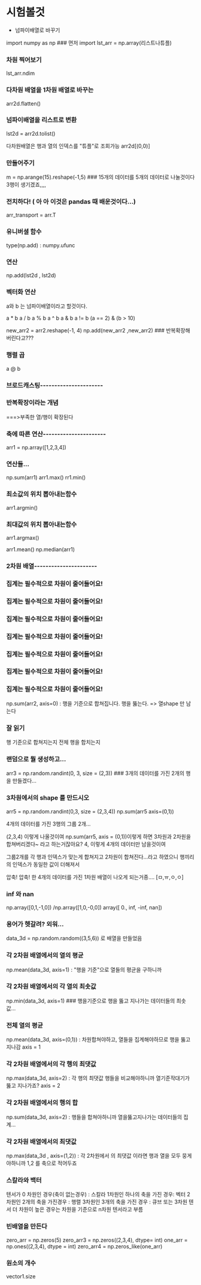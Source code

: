 # 시험볼것

- 넘파이배열로 바꾸기 

import numpy as np ### 먼저 import 
lst_arr = np.array(리스트나튜플)

### 차원 찍어보기
lst_arr.ndim

### 다차원 배열을 1차원 배열로 바꾸는 
arr2d.flatten()

### 넘파이배열을 리스트로 변환
lst2d = arr2d.tolist() 

다차원배열은 행과 열의 인덱스를 "튜플"로 조회가능
arr2d[(0,0)] 


### 만들어주기
m = np.arange(15).reshape(-1,5) ### 15개의 데이터를 5개의 데이터로 나눌것이다 3행이 생기겠죠,,,,

### 전치하다! ( 아 아 이것은 pandas 때 배운것이다...)
arr_transport = arr.T



### 유니버셜 함수
type(np.add) : numpy.ufunc


### 연산

np.add(lst2d , lst2d)

### 벡터화 연산
a와 b 는 넘파이배열이라고 할것이다.

a * b
a / b
a % b
a ^ b
a & b
a != b
(a == 2) & (b > 10)



new_arr2 = arr2.reshape(-1, 4)
np.add(new_arr2 ,new_arr2) ### 반복확장해버린다고???



### 행렬 곱
a @ b





### 브로드캐스팅----------------------
### 반복확장이라는 개념 
===>부족한 열/행이 확장된다 

### 축에 따른 연산----------------------

arr1 = np.array([1,2,3,4])

### 연산들...
np.sum(arr1)
arr1.max()
rr1.min()


### 최소값의 위치 뽑아내는함수
arr1.argmin()
### 최대값의 위치 뽑아내는함수
arr1.argmax()

arr1.mean()
np.median(arr1)


### 2차원 배열----------------------
### 집계는 필수적으로 차원이 줄어들어요!
### 집계는 필수적으로 차원이 줄어들어요!
### 집계는 필수적으로 차원이 줄어들어요!
### 집계는 필수적으로 차원이 줄어들어요!
### 집계는 필수적으로 차원이 줄어들어요!
### 집계는 필수적으로 차원이 줄어들어요!
### 집계는 필수적으로 차원이 줄어들어요!


np.sum(arr2, axis=0) : 행을 기준으로 합쳐집니다. 행을 뚫는다. => 열shape 만 남는다


### 잘 읽기 
행 기준으로 합쳐지는지 전체 행을 합치는지


### 랜덤으로 뭘 생성하고...
arr3 = np.random.randint(0, 3, size = (2,3)) ### 3개의 데이터를 가진 2개의 행을 만들겠다...



### 3차원에서의 shape 를 만드시오

arr5 = np.random.randint(0,3, size = (2,3,4))
np.sum(arr5 axis=(0,1))

4개의 데이터를 가진 3행의 그룹 2개...

(2,3,4) 이렇게 나올것이여
np.sum(arr5, axis = (0,1))이렇게 하면 
3차원과 2차원을 합쳐버리겠다~ 라고 하는거잖아요?
4, 이렇게 4개의 데이터만 남을것이여

그룹2개를 각 행과 인덱스가 맞는게 합쳐지고
2차원이 합쳐진다...라고 하였으니 행끼리의 인덱스가 동일한 값이 더해져서 

압축! 압축! 한 4개의 데이터를 가진 1차원 배열이 나오게 되는거죵....
[ㅁ,ㅠ,ㅇ,ㅇ]

### inf 와 nan 

np.array([0,1,-1,0]) /np.array([1,0,-0,0])
array([  0.,  inf, -inf,  nan]) 



### 용어가 헷갈려? 외워...
data_3d = np.random.random((3,5,6)) 로 배열을 만들었음

### 각 2차원 배열에서의 열의 평균
np.mean(data_3d, axis=1) : "행을 기준"으로 열들의 평균을 구하니까

### 각 2차원 배열에서의 각 열의 최솟값
np.min(data_3d, axis=1) ### 행을기준으로 행을 뚫고 지나가는 데이터들의 최솟값...

### 전체 열의 평균
np.mean(data_3d, axis=(0,1)) : 차원합쳐야하고, 열들을 집계해야하므로 행을 뚫고지나감 axis = 1

### 각 2차원 배열에서의 각 행의 최댓값
np.max(data_3d, axis=2) : 각 행의 최댓값 행들을 비교해야하니까 열기준작대기가 뚫고 지나가죠? axis = 2

### 각 2차원 배열에서의 행의 합 
np.sum(data_3d, axis=2) : 행들을 합쳐야하니까 열을뚫고지나가는 데이터들의 집계...

### 각 2차원 배열에서의 최댓값
np.max(data_3d , axis=(1,2)) : 각 2차원에서 의 최댓값 이라면 행과 열을 모두 뭉게야하니까 1,2 를 축으로 적어두죠


### 스칼라와 백터

텐서가 0 차원인 경우(축이 없는경우) : 스칼라
1차원인 하나의 축을 가진 경우: 벡터
2차원인 2개의 축을 가진경우 : 행렬
3차원인 3개의 축을 가진 경우 : 큐브 또는 3차원 텐서
더 차원이 높은 경우는 차원을 기준으로 n차원 텐서라고 부름



### 빈배열을 만든다
zero_arr = np.zeros(5) 
zero_arr3 = np.zeros((2,3,4), dtype= int)
one_arr = np.ones((2,3,4), dtype = int)
zero_arr4 = np.zeros_like(one_arr)


### 원소의 개수
vector1.size







